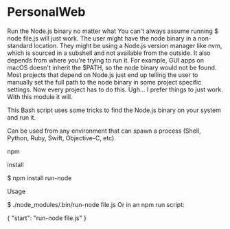 # PersonalWeb
Run the Node.js binary no matter what
You can't always assume running $ node file.js will just work. The user might have the node binary in a non-standard location. They might be using a Node.js version manager like nvm, which is sourced in a subshell and not available from the outside. It also depends from where you're trying to run it. For example, GUI apps on macOS doesn't inherit the $PATH, so the node binary would not be found. Most projects that depend on Node.js just end up telling the user to manually set the full path to the node binary in some project specific settings. Now every project has to do this. Ugh... I prefer things to just work. With this module it will.

This Bash script uses some tricks to find the Node.js binary on your system and run it.

Can be used from any environment that can spawn a process (Shell, Python, Ruby, Swift, Objective-C, etc).

npm

install

$ npm install run-node

Usage

$ ./node_modules/.bin/run-node file.js
Or in an npm run script:

{
"start": "run-node file.js"
}

